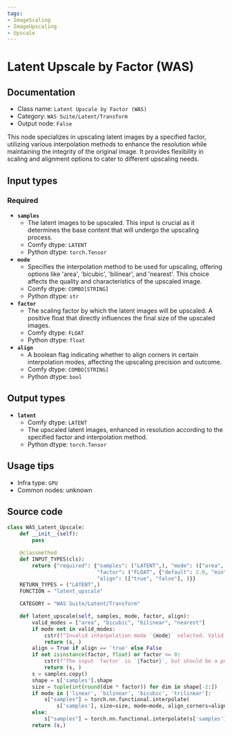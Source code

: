 ```yaml
---
tags:
- ImageScaling
- ImageUpscaling
- Upscale
---
```


# Latent Upscale by Factor (WAS)
## Documentation
- Class name: `Latent Upscale by Factor (WAS)`
- Category: `WAS Suite/Latent/Transform`
- Output node: `False`

This node specializes in upscaling latent images by a specified factor, utilizing various interpolation methods to enhance the resolution while maintaining the integrity of the original image. It provides flexibility in scaling and alignment options to cater to different upscaling needs.
## Input types
### Required
- **`samples`**
    - The latent images to be upscaled. This input is crucial as it determines the base content that will undergo the upscaling process.
    - Comfy dtype: `LATENT`
    - Python dtype: `torch.Tensor`
- **`mode`**
    - Specifies the interpolation method to be used for upscaling, offering options like 'area', 'bicubic', 'bilinear', and 'nearest'. This choice affects the quality and characteristics of the upscaled image.
    - Comfy dtype: `COMBO[STRING]`
    - Python dtype: `str`
- **`factor`**
    - The scaling factor by which the latent images will be upscaled. A positive float that directly influences the final size of the upscaled images.
    - Comfy dtype: `FLOAT`
    - Python dtype: `float`
- **`align`**
    - A boolean flag indicating whether to align corners in certain interpolation modes, affecting the upscaling precision and outcome.
    - Comfy dtype: `COMBO[STRING]`
    - Python dtype: `bool`
## Output types
- **`latent`**
    - Comfy dtype: `LATENT`
    - The upscaled latent images, enhanced in resolution according to the specified factor and interpolation method.
    - Python dtype: `torch.Tensor`
## Usage tips
- Infra type: `GPU`
- Common nodes: unknown


## Source code
```python
class WAS_Latent_Upscale:
    def __init__(self):
        pass

    @classmethod
    def INPUT_TYPES(cls):
        return {"required": {"samples": ("LATENT",), "mode": (["area", "bicubic", "bilinear", "nearest"],),
                             "factor": ("FLOAT", {"default": 2.0, "min": 0.1, "max": 8.0, "step": 0.01}),
                             "align": (["true", "false"], )}}
    RETURN_TYPES = ("LATENT",)
    FUNCTION = "latent_upscale"

    CATEGORY = "WAS Suite/Latent/Transform"

    def latent_upscale(self, samples, mode, factor, align):
        valid_modes = ["area", "bicubic", "bilinear", "nearest"]
        if mode not in valid_modes:
            cstr(f"Invalid interpolation mode `{mode}` selected. Valid modes are: {', '.join(valid_modes)}").error.print()
            return (s, )
        align = True if align == 'true' else False
        if not isinstance(factor, float) or factor <= 0:
            cstr(f"The input `factor` is `{factor}`, but should be a positive or negative float.").error.print()
            return (s, )
        s = samples.copy()
        shape = s['samples'].shape
        size = tuple(int(round(dim * factor)) for dim in shape[-2:])
        if mode in ['linear', 'bilinear', 'bicubic', 'trilinear']:
            s["samples"] = torch.nn.functional.interpolate(
                s['samples'], size=size, mode=mode, align_corners=align)
        else:
            s["samples"] = torch.nn.functional.interpolate(s['samples'], size=size, mode=mode)
        return (s,)

```
